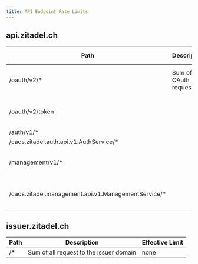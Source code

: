 ```yaml
---
title: API Endpoint Rate Limits
---
```



## api.zitadel.ch

| Path                                                | Description              | Effective Limit            |
|-----------------------------------------------------|--------------------------|----------------------------|
| /oauth/v2/*                                         | Sum of all OAuth request | 500 request per 1 min      |
| /oauth/v2/token                                     |                          | 120 request per 1 min      |
| /auth/v1/*                                          |                          | none                       |
| /caos.zitadel.auth.api.v1.AuthService/*             |                          | none                       |
| /management/v1/*                                    |                          | 240 request per 1 min      |
| /caos.zitadel.management.api.v1.ManagementService/* |                          | 240 request per 1 min      |

## issuer.zitadel.ch

| Path | Description                             | Effective Limit |
|------|-----------------------------------------|-----------------|
| /*   | Sum of all request to the issuer domain | none            |
